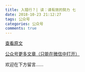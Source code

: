 ```yaml
---
title: 入错行？| 读：请有效的努力 七
date: 2018-10-23 21:12:27
tags: 公众号
categories: 公众号
comments: true
---
```


[查看原文]()

[公众号更多文章（只能在微信中打开）](https://mp.weixin.qq.com/mp/profile_ext?action=home&__biz=MzUyMTg5MjA5OA==&scene=123#wechat_redirect)

欢迎在下方留言…… 

<!---more--->
